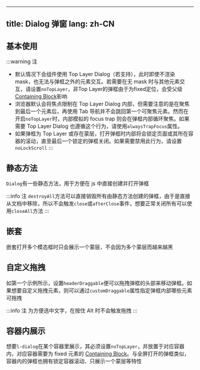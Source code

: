 <!--this file is copied from chinese md, remove this comment to update it, or it will be overwritten when next build-->
---
title: Dialog 弹窗
lang: zh-CN
---

## 基本使用

<!-- @Code:basicUsage -->

:::warning 注

- 默认情况下会组件使用 Top Layer Dialog（若支持），此时即使不渲染 mask，也无法与弹框之外的元素交互。若需要在无 mask 时与其他元素交互，请设置`noTopLayer`，非Top Layer的弹框由于为fixed定位，会受父级[Containing Block](https://developer.mozilla.org/en-US/docs/Web/CSS/Containing_block#identifying_the_containing_block)影响
- 浏览器默认会将焦点限制在 Top Layer Dialog 内部，但需要注意的是在聚焦到最后一个元素后，再使用 Tab 导航并不会跳回第一个可聚焦元素。然而在开启`noTopLayer`时，内部模拟的 focus trap 则会在弹框内部循环聚焦。如果需要 Top Layer Dialog 也遵循这个行为，请使用`alwaysTrapFocus`属性。
- 如果弹框为 Top Layer 或存在蒙层，打开弹框时内部将会锁定页面或其所在容器的滚动，直至最后一个锁定的弹框关闭。如果需要禁用此行为，请设置`noLockScroll`
  :::

## 静态方法

`Dialog`有一些静态方法，用于方便在 js 中直接创建并打开弹框

<!-- @Code:staticMethods -->

:::info 注
`destroyAll`方法可以直接销毁所有由静态方法创建的弹框，由于是直接从文档中移除，所以不会触发`close`或`afterClose`事件，想要正常关闭所有可以使用`closeAll`方法
:::

## 嵌套

嵌套打开多个模态框时只会展示一个蒙层，不会因为多个蒙层而越来越黑

<!-- @Code:nested -->

## 自定义拖拽

如第一个示例所示，设置`headerDraggable`便可以拖拽弹框的头部来移动弹框。如果想要自定义拖拽元素，则可以通过`customDraggable`属性指定弹框内部哪些元素可拖拽

:::info 注
为方便选中文字，在按住 Alt 时不会触发拖拽
:::

<!-- @Code:draggable -->

## 容器内展示

想要`l-dialog`在某个容器里展示，其必须设置`noTopLayer`，并放置于对应容器内，对应容器需要为 fixed 元素的 [Containing Block](https://developer.mozilla.org/en-US/docs/Web/CSS/Containing_block#identifying_the_containing_block)。与全屏打开的弹框类似，容器内的弹框也拥有锁定容器滚动、只展示一个蒙层等特性

<!-- @Code:container -->
